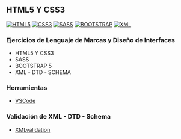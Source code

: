 ## HTML5 Y CSS3
[![HTML5](https://img.shields.io/badge/HTML5-F64A1D?style=for-the-badge&logo=HTML5&logoColor=white&labelColor=101010)](https://github.com/Alberto-mt/HTML5_CSS3)
[![CSS3](https://img.shields.io/badge/CSS3-196FB4?style=for-the-badge&logo=CSS3&logoColor=white&labelColor=101010)](https://github.com/Alberto-mt/HTML5_CSS3)
[![SASS](https://img.shields.io/badge/SASS-C76494?style=for-the-badge&logo=SASS&logoColor=white&labelColor=101010)](https://github.com/Alberto-mt/HTML5_CSS3)
[![BOOTSTRAP](https://img.shields.io/badge/BOOTSTRAP-7010EF?style=for-the-badge&logo=BOOTSTRAP&logoColor=white&labelColor=101010)](https://github.com/Alberto-mt/HTML5_CSS3)
[![XML](https://img.shields.io/badge/XML-005A9C?style=for-the-badge&logo=W3C&logoColor=white&labelColor=101010)](https://github.com/Alberto-mt/HTML5_CSS3)

### Ejercicios de Lenguaje de Marcas y Diseño de Interfaces
 - HTML5 Y CSS3
 - SASS
 - BOOTSTRAP 5
 - XML - DTD - SCHEMA

### Herramientas
- [VSCode](https://code.visualstudio.com/)

### Validación de XML - DTD - Schema
- [XMLvalidation](https://www.xmlvalidation.com/)
